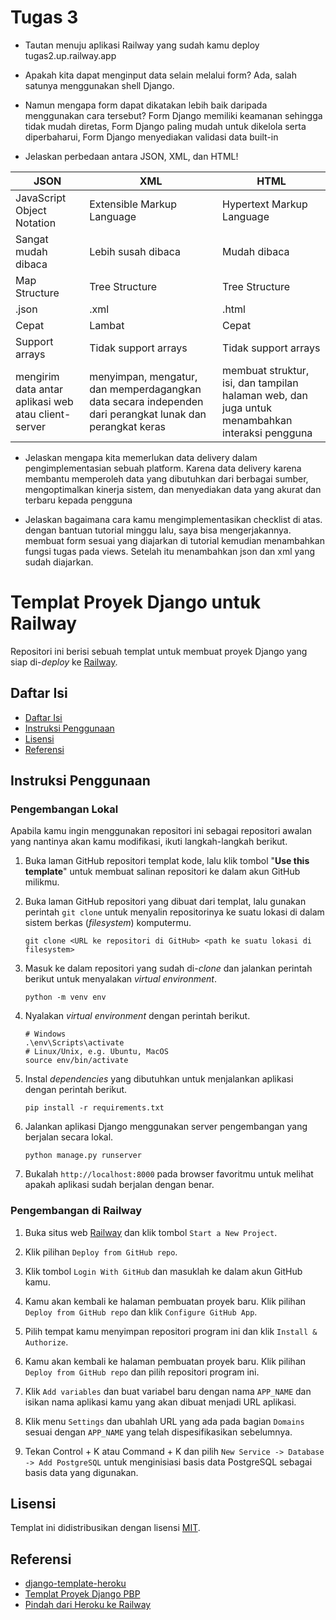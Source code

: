 # Tugas 3

- Tautan menuju aplikasi Railway yang sudah kamu deploy
tugas2.up.railway.app

- Apakah kita dapat menginput data selain melalui form? 
Ada, salah satunya menggunakan shell Django. 

- Namun mengapa form dapat dikatakan lebih baik daripada menggunakan cara tersebut?
Form Django memiliki keamanan sehingga tidak mudah diretas, Form Django paling mudah untuk dikelola serta diperbaharui, Form Django menyediakan validasi data built-in

- Jelaskan perbedaan antara JSON, XML, dan HTML!

| JSON | XML | HTML |
| --- | --- | --- |
| JavaScript Object Notation | Extensible Markup Language | Hypertext Markup Language |
| Sangat mudah dibaca | Lebih susah dibaca | Mudah dibaca |
| Map Structure | Tree Structure | Tree Structure |
| .json | .xml | .html | 
| Cepat | Lambat | Cepat |
| Support arrays | Tidak support arrays | Tidak support arrays |
| mengirim data antar aplikasi web atau client-server | menyimpan, mengatur, dan memperdagangkan data secara independen dari perangkat lunak dan perangkat keras | membuat struktur, isi, dan tampilan halaman web, dan juga untuk menambahkan interaksi pengguna | 

- Jelaskan mengapa kita memerlukan data delivery dalam pengimplementasian sebuah platform.
Karena data delivery karena membantu memperoleh data yang dibutuhkan dari berbagai sumber, mengoptimalkan kinerja sistem, dan menyediakan data yang akurat dan terbaru kepada pengguna

- Jelaskan bagaimana cara kamu mengimplementasikan checklist di atas.
dengan bantuan tutorial minggu lalu, saya bisa mengerjakannya. membuat form sesuai yang diajarkan di tutorial kemudian menambahkan fungsi tugas pada views. Setelah itu menambahkan json dan xml yang sudah diajarkan. 

# Templat Proyek Django untuk Railway

Repositori ini berisi sebuah templat untuk membuat proyek Django yang siap di-*deploy* ke [Railway](https://railway.app/).

## Daftar Isi

- [Daftar Isi](#daftar-isi)
- [Instruksi Penggunaan](#instruksi-penggunaan)
- [Lisensi](#lisensi)
- [Referensi](#referensi)

## Instruksi Penggunaan

### Pengembangan Lokal

Apabila kamu ingin menggunakan repositori ini sebagai repositori awalan yang nantinya akan kamu modifikasi, ikuti langkah-langkah berikut.

1. Buka laman GitHub repositori templat kode, lalu klik tombol "**Use this template**"
   untuk membuat salinan repositori ke dalam akun GitHub milikmu.

2. Buka laman GitHub repositori yang dibuat dari templat, lalu gunakan perintah
   `git clone` untuk menyalin repositorinya ke suatu lokasi di dalam sistem
   berkas (*filesystem*) komputermu.

   ```shell
   git clone <URL ke repositori di GitHub> <path ke suatu lokasi di filesystem>
   ```

3. Masuk ke dalam repositori yang sudah di-*clone* dan jalankan perintah berikut
   untuk menyalakan *virtual environment*.

   ```shell
   python -m venv env
   ```

4. Nyalakan *virtual environment* dengan perintah berikut.

   ```shell
   # Windows
   .\env\Scripts\activate
   # Linux/Unix, e.g. Ubuntu, MacOS
   source env/bin/activate
   ```

5. Instal *dependencies* yang dibutuhkan untuk menjalankan aplikasi dengan perintah berikut.

   ```shell
   pip install -r requirements.txt
   ```

6. Jalankan aplikasi Django menggunakan server pengembangan yang berjalan secara lokal.

   ```shell
   python manage.py runserver
   ```

7. Bukalah `http://localhost:8000` pada browser favoritmu untuk melihat apakah aplikasi sudah berjalan dengan benar.

### Pengembangan di Railway

1. Buka situs web [Railway](https://railway.app/) dan klik tombol `Start a New Project`.

2. Klik pilihan `Deploy from GitHub repo`.

3. Klik tombol `Login With GitHub` dan masuklah ke dalam akun GitHub kamu.

4. Kamu akan kembali ke halaman pembuatan proyek baru. Klik pilihan `Deploy from GitHub repo` dan klik `Configure GitHub App`.

5. Pilih tempat kamu menyimpan repositori program ini dan klik `Install & Authorize`.

6. Kamu akan kembali ke halaman pembuatan proyek baru. Klik pilihan `Deploy from GitHub repo` dan pilih repositori program ini.

7. Klik `Add variables` dan buat variabel baru dengan nama `APP_NAME` dan isikan nama aplikasi kamu yang akan dibuat menjadi URL aplikasi.

8. Klik menu `Settings` dan ubahlah URL yang ada pada bagian `Domains` sesuai dengan `APP_NAME` yang telah dispesifikasikan sebelumnya.

9. Tekan Control + K atau Command + K dan pilih `New Service -> Database -> Add PostgreSQL` untuk menginisiasi basis data PostgreSQL sebagai basis data yang digunakan.

## Lisensi

Templat ini didistribusikan dengan lisensi [MIT](LICENSE).

## Referensi

- [django-template-heroku](https://github.com/laymonage/django-template-heroku)
- [Templat Proyek Django PBP](https://github.com/pbp-fasilkom-ui/django-pbp-template)
- [Pindah dari Heroku ke Railway](https://determinedguy.github.io/cecoret/heroku-to-railway/)
